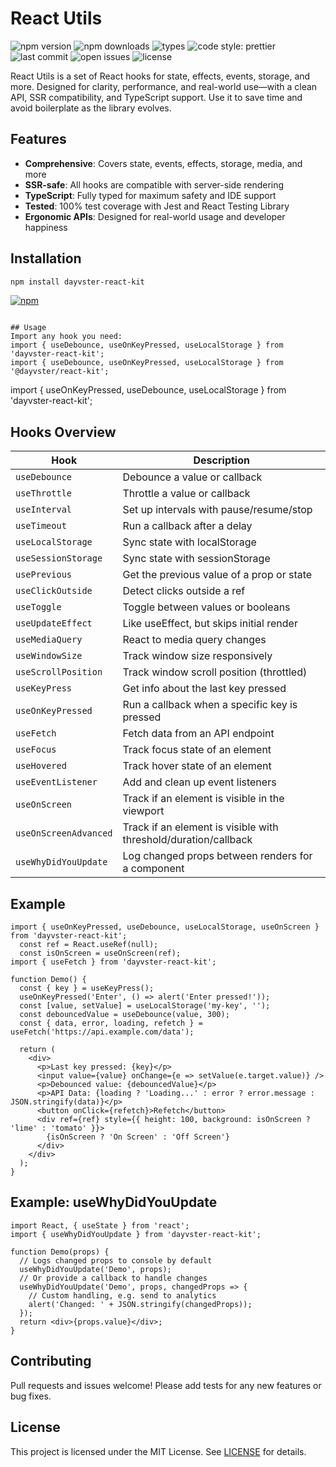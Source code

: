 # React Utils


![npm version](https://img.shields.io/npm/v/dayvster-react-kit?style=flat-square)
![npm downloads](https://img.shields.io/npm/dm/dayvster-react-kit?style=flat-square)
![types](https://img.shields.io/npm/types/dayvster-react-kit?style=flat-square)
![code style: prettier](https://img.shields.io/badge/code_style-prettier-ff69b4?style=flat-square)
![last commit](https://img.shields.io/github/last-commit/dayvster/react-kit?style=flat-square)
![open issues](https://img.shields.io/github/issues/dayvster/react-kit?style=flat-square)
![license](https://img.shields.io/github/license/dayvster/react-kit?style=flat-square)

React Utils is a set of React hooks for state, effects, events, storage, and more. Designed for clarity, performance, and real-world use—with a clean API, SSR compatibility, and TypeScript support. Use it to save time and avoid boilerplate as the library evolves.

## Features
- **Comprehensive**: Covers state, events, effects, storage, media, and more
- **SSR-safe**: All hooks are compatible with server-side rendering
- **TypeScript**: Fully typed for maximum safety and IDE support
- **Tested**: 100% test coverage with Jest and React Testing Library
- **Ergonomic APIs**: Designed for real-world usage and developer happiness

## Installation
```bash
npm install dayvster-react-kit
```
[![npm](https://img.shields.io/npm/v/dayvster-react-kit?style=flat-square)](https://www.npmjs.com/package/dayvster-react-kit)
```

## Usage
Import any hook you need:
import { useDebounce, useOnKeyPressed, useLocalStorage } from 'dayvster-react-kit';
import { useDebounce, useOnKeyPressed, useLocalStorage } from '@dayvster/react-kit';
```
import { useOnKeyPressed, useDebounce, useLocalStorage } from 'dayvster-react-kit';
## Hooks Overview
| Hook                | Description                                      |
|---------------------|--------------------------------------------------|
| `useDebounce`       | Debounce a value or callback                     |
| `useThrottle`       | Throttle a value or callback                     |
| `useInterval`       | Set up intervals with pause/resume/stop          |
| `useTimeout`        | Run a callback after a delay                     |
| `useLocalStorage`   | Sync state with localStorage                     |
| `useSessionStorage` | Sync state with sessionStorage                   |
| `usePrevious`       | Get the previous value of a prop or state        |
| `useClickOutside`   | Detect clicks outside a ref                      |
| `useToggle`         | Toggle between values or booleans                |
| `useUpdateEffect`   | Like useEffect, but skips initial render         |
| `useMediaQuery`     | React to media query changes                     |
| `useWindowSize`     | Track window size responsively                   |
| `useScrollPosition` | Track window scroll position (throttled)         |
| `useKeyPress`       | Get info about the last key pressed              |
| `useOnKeyPressed`   | Run a callback when a specific key is pressed    |
| `useFetch`          | Fetch data from an API endpoint                  |
| `useFocus`          | Track focus state of an element                  |
| `useHovered`        | Track hover state of an element                  |
| `useEventListener`  | Add and clean up event listeners                 |
| `useOnScreen`       | Track if an element is visible in the viewport   |
| `useOnScreenAdvanced` | Track if an element is visible with threshold/duration/callback |
| `useWhyDidYouUpdate` | Log changed props between renders for a component |

## Example
```tsx
import { useOnKeyPressed, useDebounce, useLocalStorage, useOnScreen } from 'dayvster-react-kit';
  const ref = React.useRef(null);
  const isOnScreen = useOnScreen(ref);
import { useFetch } from 'dayvster-react-kit';

function Demo() {
  const { key } = useKeyPress();
  useOnKeyPressed('Enter', () => alert('Enter pressed!'));
  const [value, setValue] = useLocalStorage('my-key', '');
  const debouncedValue = useDebounce(value, 300);
  const { data, error, loading, refetch } = useFetch('https://api.example.com/data');

  return (
    <div>
      <p>Last key pressed: {key}</p>
      <input value={value} onChange={e => setValue(e.target.value)} />
      <p>Debounced value: {debouncedValue}</p>
      <p>API Data: {loading ? 'Loading...' : error ? error.message : JSON.stringify(data)}</p>
      <button onClick={refetch}>Refetch</button>
      <div ref={ref} style={{ height: 100, background: isOnScreen ? 'lime' : 'tomato' }}>
        {isOnScreen ? 'On Screen' : 'Off Screen'}
      </div>
    </div>
  );
}
```

## Example: useWhyDidYouUpdate
```tsx
import React, { useState } from 'react';
import { useWhyDidYouUpdate } from 'dayvster-react-kit';

function Demo(props) {
  // Logs changed props to console by default
  useWhyDidYouUpdate('Demo', props);
  // Or provide a callback to handle changes
  useWhyDidYouUpdate('Demo', props, changedProps => {
    // Custom handling, e.g. send to analytics
    alert('Changed: ' + JSON.stringify(changedProps));
  });
  return <div>{props.value}</div>;
}
```

## Contributing
Pull requests and issues welcome! Please add tests for any new features or bug fixes.

## License

This project is licensed under the MIT License. See [LICENSE](./LICENSE) for details.
